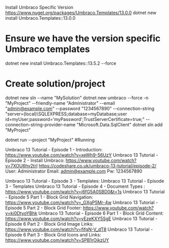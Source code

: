 Install Umbraco Specific Version
https://www.nuget.org/packages/Umbraco.Templates/13.0.0
dotnet new install Umbraco.Templates::13.0.0

# Ensure we have the version specific Umbraco templates
dotnet new install Umbraco.Templates::13.5.2 --force

# Create solution/project
dotnet new sln --name "MySolution"
dotnet new umbraco --force -n "MyProject" --friendly-name "Administrator" --email "admin@example.com" --password "1234567890" --connection-string "server=(local)\SQLEXPRESS;database=myDatabase;user id=myUser;password='myPassword';TrustServerCertificate=true;" --connection-string-provider-name "Microsoft.Data.SqlClient"
dotnet sln add "MyProject"

dotnet run --project "MyProject"
#Running

Umbraco 13 Tutorial - Episode 1 - Introduction: https://www.youtube.com/watch?v=xeWh9-56UzY
Umbraco 13 Tutorial - Episode 2 - Install Umbraco: https://www.youtube.com/watch?v=7XOU6hv2trI
	https://codeshare.co.uk/umbraco-13-tutorial/episode-2/
	User: Administrator
	Email: admin@example.com
	Pw: 1234567890

Umbraco 13 Tutorial - Episode 3 - Templates: Umbraco 13 Tutorial - Episode 3 - Templates
Umbraco 13 Tutorial - Episode 4 - Document Types : https://www.youtube.com/watch?v=i6fG5A0SBD0&t=1s
Umbraco 13 Tutorial - Episode 5 Part 1 - Block Grid Navigation: https://www.youtube.com/watch?v=_GXgP5Mr-4w
Umbraco 13 Tutorial - Episode 5 Part 2 - Block Grid Footer: https://www.youtube.com/watch?v=ki0DtyoYBhk
Umbraco 13 Tutorial - Episode 6 Part 1 - Block Grid Content: https://www.youtube.com/watch?v=yEzeKXY5SgE
Umbraco 13 Tutorial - Episode 6 Part 2 - Block Grid Image Links: https://www.youtube.com/watch?v=fifqN-V_dT8
Umbraco 13 Tutorial - Episode 6 Part 3 - Block Grid Icons and Links: https://www.youtube.com/watch?v=SPB1rOikzUY